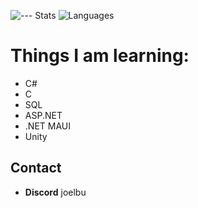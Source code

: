 ![--- Stats](https://github-readme-stats.vercel.app/api?username=joelbu537&theme=vue-dark&show_icons=true&hide_border=true&count_private=true)
![Languages](https://github-readme-stats.vercel.app/api/top-langs/?username=joelbu537&theme=vue-dark&show_icons=true&hide_border=true&layout=donut-vertical)
# Things I am learning:
- C#
- C
- SQL
- ASP.NET
- .NET MAUI
- Unity

## Contact
- **Discord**  joelbu
